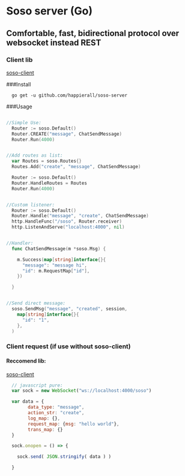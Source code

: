 # Soso server (Go)
## Comfortable, fast, bidirectional protocol over websocket instead REST

### Client lib
[soso-client](https://github.com/happierall/soso-client)

###Install
```
  go get -u github.com/happierall/soso-server
```

###Usage
```go

//Simple Use:
  Router := soso.Default()
  Router.CREATE("message", ChatSendMessage)
  Router.Run(4000)


//Add routes as list:
  var Routes = soso.Routes{}
  Routes.Add("create", "message", ChatSendMessage)

  Router := soso.Default()
  Router.HandleRoutes = Routes
  Router.Run(4000)


//Custom listener:
  Router := soso.Default()
  Router.Handle("message", "create", ChatSendMessage)
  http.HandleFunc("/soso", Router.receiver)
  http.ListenAndServe("localhost:4000", nil)


//Handler:
  func ChatSendMessage(m *soso.Msg) {

    m.Success(map[string]interface{}{
      "message": "message hi",
      "id": m.RequestMap["id"],
    })

  }


//Send direct message:
  soso.SendMsg("message", "created", session,
    map[string]interface{}{
      "id": "1",
    },
  )

```

### Client request (if use without soso-client)
#### Reccomend lib:
[soso-client](https://github.com/happierall/soso-client)

```javascript
  // javascript pure:
  var sock = new WebSocket("ws://localhost:4000/soso")

  var data = {
        data_type: "message",
        action_str: "create",
        log_map: {},
        request_map: {msg: "hello world"},
        trans_map: {}
  }

  sock.onopen = () => {

    sock.send( JSON.stringify( data ) )

  }
```
